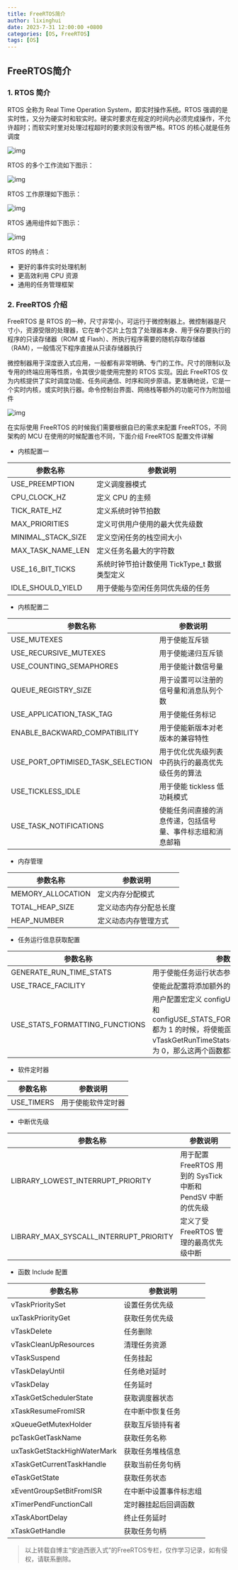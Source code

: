 ```yaml
---
title: FreeRTOS简介
author: lixinghui
date: 2023-7-31 12:00:00 +0800
categories: [OS, FreeRTOS]
tags: [OS]
---
```




## FreeRTOS简介



### 1. RTOS 简介

RTOS 全称为 Real Time Operation System，即实时操作系统。RTOS 强调的是实时性，又分为硬实时和软实时。硬实时要求在规定的时间内必须完成操作，不允许超时；而软实时里对处理过程超时的要求则没有很严格。RTOS 的核心就是任务调度

![img](https://img-blog.csdnimg.cn/20201110140921301.png?x-oss-process=image/watermark,type_ZmFuZ3poZW5naGVpdGk,shadow_10,text_aHR0cHM6Ly9ibG9nLmNzZG4ubmV0L0NodWFuZ2tlX0FuZHk=,size_16,color_FFFFFF,t_70#pic_center)


RTOS 的多个工作流如下图示：



![img](https://img-blog.csdnimg.cn/20201110195234550.png?x-oss-process=image/watermark,type_ZmFuZ3poZW5naGVpdGk,shadow_10,text_aHR0cHM6Ly9ibG9nLmNzZG4ubmV0L0NodWFuZ2tlX0FuZHk=,size_16,color_FFFFFF,t_70#pic_center)



RTOS 工作原理如下图示：

![img](https://img-blog.csdnimg.cn/20201110173232612.png?x-oss-process=image/watermark,type_ZmFuZ3poZW5naGVpdGk,shadow_10,text_aHR0cHM6Ly9ibG9nLmNzZG4ubmV0L0NodWFuZ2tlX0FuZHk=,size_16,color_FFFFFF,t_70#pic_center)

RTOS 通用组件如下图示：



![img](https://img-blog.csdnimg.cn/20201110173334531.png?x-oss-process=image/watermark,type_ZmFuZ3poZW5naGVpdGk,shadow_10,text_aHR0cHM6Ly9ibG9nLmNzZG4ubmV0L0NodWFuZ2tlX0FuZHk=,size_16,color_FFFFFF,t_70#pic_center)


RTOS 的特点：

-   更好的事件实时处理机制
-   更高效利用 CPU 资源
-   通用的任务管理框架



### 2. FreeRTOS 介绍

FreeRTOS 是 RTOS 的一种，尺寸非常小，可运行于微控制器上。微控制器是尺寸小，资源受限的处理器，它在单个芯片上包含了处理器本身、用于保存要执行的程序的只读存储器（ROM 或 Flash）、所执行程序需要的随机存取存储器（RAM），一般情况下程序直接从只读存储器执行



微控制器用于深度嵌入式应用，一般都有非常明确、专门的工作。尺寸的限制以及专用的终端应用等性质，令其很少能使用完整的 RTOS 实现。因此 FreeRTOS 仅为内核提供了实时调度功能、任务间通信、时序和同步原语。更准确地说，它是一个实时内核，或实时执行器。命令控制台界面、网络栈等额外的功能可作为附加组件





![img](https://img-blog.csdnimg.cn/20201110201032168.png?x-oss-process=image/watermark,type_ZmFuZ3poZW5naGVpdGk,shadow_10,text_aHR0cHM6Ly9ibG9nLmNzZG4ubmV0L0NodWFuZ2tlX0FuZHk=,size_16,color_FFFFFF,t_70#pic_center)





在实际使用 FreeRTOS 的时候我们需要根据自已的需求来配置 FreeRTOS，不同架构的 MCU 在使用的时候配置也不同，下面介绍 FreeRTOS 配置文件详解



-   内核配置一

| 参数名称           | 参数说明                                     |
| ------------------ | -------------------------------------------- |
| USE_PREEMPTION     | 定义调度器模式                               |
| CPU_CLOCK_HZ       | 定义 CPU 的主频                              |
| TICK_RATE_HZ       | 定义系统时钟节拍数                           |
| MAX_PRIORITIES     | 定义可供用户使用的最大优先级数               |
| MINIMAL_STACK_SIZE | 定义空闲任务的栈空间大小                     |
| MAX_TASK_NAME_LEN  | 定义任务名最大的字符数                       |
| USE_16_BIT_TICKS   | 系统时钟节拍计数使用 TickType_t 数据类型定义 |
| IDLE_SHOULD_YIELD  | 用于使能与空闲任务同优先级的任务             |



-   内核配置二

| 参数名称                          | 参数说明                                                   |
| --------------------------------- | ---------------------------------------------------------- |
| USE_MUTEXES                       | 用于使能互斥锁                                             |
| USE_RECURSIVE_MUTEXES             | 用于使能递归互斥锁                                         |
| USE_COUNTING_SEMAPHORES           | 用于使能计数信号量                                         |
| QUEUE_REGISTRY_SIZE               | 用于设置可以注册的信号量和消息队列个数                     |
| USE_APPLICATION_TASK_TAG          | 用于使能任务标记                                           |
| ENABLE_BACKWARD_COMPATIBILITY     | 用于使能新版本对老版本的兼容特性                           |
| USE_PORT_OPTIMISED_TASK_SELECTION | 用于优化优先级列表中药执行的最高优先级任务的算法           |
| USE_TICKLESS_IDLE                 | 用于使能 tickless 低功耗模式                               |
| USE_TASK_NOTIFICATIONS            | 使能任务间直接的消息传递，包括信号量、事件标志组和消息邮箱 |



-   内存管理

| 参数名称          | 参数说明               |
| ----------------- | ---------------------- |
| MEMORY_ALLOCATION | 定义内存分配模式       |
| TOTAL_HEAP_SIZE   | 定义动态内存分配总长度 |
| HEAP_NUMBER       | 定义动态内存管理方式   |



-   任务运行信息获取配置

| 参数名称                       | 参数说明                                                     |
| ------------------------------ | ------------------------------------------------------------ |
| GENERATE_RUN_TIME_STATS        | 用于使能任务运行状态参数统计                                 |
| USE_TRACE_FACILITY             | 使能此配置将添加额外的结构体成员和函数                       |
| USE_STATS_FORMATTING_FUNCTIONS | 用户配置宏定义 configUSE_TRACE_FACILITY 和 configUSE_STATS_FORMATTING_FUNCTIONS 都为 1 的时候，将使能函数 vTaskList() 和 vTaskGetRunTimeStats()，如果两者中任何一个为 0，那么这两个函数都将被禁能 |



-   软件定时器

| 参数名称   | 参数说明           |
| ---------- | ------------------ |
| USE_TIMERS | 用于使能软件定时器 |



-   中断优先级

| 参数名称                               | 参数说明                                                    |
| -------------------------------------- | ----------------------------------------------------------- |
| LIBRARY_LOWEST_INTERRUPT_PRIORITY      | 用于配置 FreeRTOS 用到的 SysTick 中断和 PendSV 中断的优先级 |
| LIBRARY_MAX_SYSCALL_INTERRUPT_PRIORITY | 定义了受 FreeRTOS 管理的最高优先级中断                      |



-   函数 Include 配置

| 参数名称                    | 参数说明               |
| --------------------------- | ---------------------- |
| vTaskPrioritySet            | 设置任务优先级         |
| uxTaskPriorityGet           | 获取任务优先级         |
| vTaskDelete                 | 任务删除               |
| vTaskCleanUpResources       | 清理任务资源           |
| vTaskSuspend                | 任务挂起               |
| vTaskDelayUntil             | 任务绝对延时           |
| vTaskDelay                  | 任务延时               |
| xTaskGetSchedulerState      | 获取调度器状态         |
| xTaskResumeFromISR          | 在中断中恢复任务       |
| xQueueGetMutexHolder        | 获取互斥锁持有者       |
| pcTaskGetTaskName           | 获取任务名称           |
| uxTaskGetStackHighWaterMark | 获取任务堆栈信息       |
| xTaskGetCurrentTaskHandle   | 获取当前任务句柄       |
| eTaskGetState               | 获取任务状态           |
| xEventGroupSetBitFromISR    | 在中断中设置事件标志组 |
| xTimerPendFunctionCall      | 定时器挂起后回调函数   |
| xTaskAbortDelay             | 终止任务延时           |
| xTaskGetHandle              | 获取任务句柄           |


>    
>    以上转载自博主“安迪西嵌入式”的FreeRTOS专栏，仅作学习记录，如有侵权，请联系删除。
